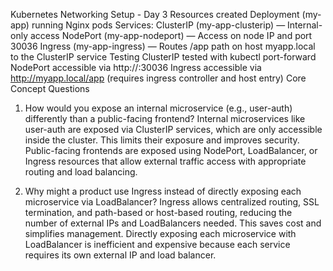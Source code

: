 Kubernetes Networking Setup - Day 3
Resources created
Deployment (my-app) running Nginx pods
Services:
ClusterIP (my-app-clusterip) — Internal-only access
NodePort (my-app-nodeport) — Access on node IP and port 30036
Ingress (my-app-ingress) — Routes /app path on host myapp.local to the ClusterIP service
Testing
ClusterIP tested with kubectl port-forward
NodePort accessible via http://<NodeIP>:30036
Ingress accessible via http://myapp.local/app (requires ingress controller and host entry)
Core Concept Questions
1. How would you expose an internal microservice (e.g., user-auth) differently than a public-facing frontend?
Internal microservices like user-auth are exposed via ClusterIP services, which are only accessible inside the cluster. This limits their exposure and improves security. Public-facing frontends are exposed using NodePort, LoadBalancer, or Ingress resources that allow external traffic access with appropriate routing and load balancing.

2. Why might a product use Ingress instead of directly exposing each microservice via LoadBalancer?
Ingress allows centralized routing, SSL termination, and path-based or host-based routing, reducing the number of external IPs and LoadBalancers needed. This saves cost and simplifies management. Directly exposing each microservice with LoadBalancer is inefficient and expensive because each service requires its own external IP and load balancer.